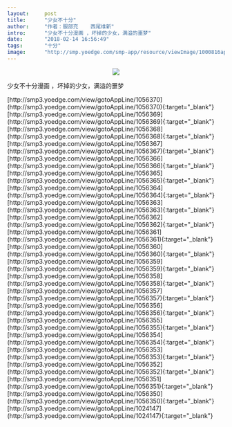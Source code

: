 ```yaml
---
layout:     post
title:      "少女不十分"
author:     "作者：服部充    西尾维新"
intro:      "少女不十分漫画 ，坏掉的少女，满溢的噩梦"
date:       "2018-02-14 16:56:49"
tags:       "十分"
image:      "http://smp.yoedge.com/smp-app/resource/viewImage/1000816appline.png"
---
```

<div style="text-align: center">
<p><img src="http://smp.yoedge.com/smp-app/resource/viewImage/1000816appline.png"/></p>
</div>
<p class="post-meta">
<span>少女不十分漫画 ，坏掉的少女，满溢的噩梦</span>
</p>
[http://smp3.yoedge.com/view/gotoAppLine/1056370](http://smp3.yoedge.com/view/gotoAppLine/1056370){:target="_blank"}
[http://smp3.yoedge.com/view/gotoAppLine/1056369](http://smp3.yoedge.com/view/gotoAppLine/1056369){:target="_blank"}
[http://smp3.yoedge.com/view/gotoAppLine/1056368](http://smp3.yoedge.com/view/gotoAppLine/1056368){:target="_blank"}
[http://smp3.yoedge.com/view/gotoAppLine/1056367](http://smp3.yoedge.com/view/gotoAppLine/1056367){:target="_blank"}
[http://smp3.yoedge.com/view/gotoAppLine/1056366](http://smp3.yoedge.com/view/gotoAppLine/1056366){:target="_blank"}
[http://smp3.yoedge.com/view/gotoAppLine/1056365](http://smp3.yoedge.com/view/gotoAppLine/1056365){:target="_blank"}
[http://smp3.yoedge.com/view/gotoAppLine/1056364](http://smp3.yoedge.com/view/gotoAppLine/1056364){:target="_blank"}
[http://smp3.yoedge.com/view/gotoAppLine/1056363](http://smp3.yoedge.com/view/gotoAppLine/1056363){:target="_blank"}
[http://smp3.yoedge.com/view/gotoAppLine/1056362](http://smp3.yoedge.com/view/gotoAppLine/1056362){:target="_blank"}
[http://smp3.yoedge.com/view/gotoAppLine/1056361](http://smp3.yoedge.com/view/gotoAppLine/1056361){:target="_blank"}
[http://smp3.yoedge.com/view/gotoAppLine/1056360](http://smp3.yoedge.com/view/gotoAppLine/1056360){:target="_blank"}
[http://smp3.yoedge.com/view/gotoAppLine/1056359](http://smp3.yoedge.com/view/gotoAppLine/1056359){:target="_blank"}
[http://smp3.yoedge.com/view/gotoAppLine/1056358](http://smp3.yoedge.com/view/gotoAppLine/1056358){:target="_blank"}
[http://smp3.yoedge.com/view/gotoAppLine/1056357](http://smp3.yoedge.com/view/gotoAppLine/1056357){:target="_blank"}
[http://smp3.yoedge.com/view/gotoAppLine/1056356](http://smp3.yoedge.com/view/gotoAppLine/1056356){:target="_blank"}
[http://smp3.yoedge.com/view/gotoAppLine/1056355](http://smp3.yoedge.com/view/gotoAppLine/1056355){:target="_blank"}
[http://smp3.yoedge.com/view/gotoAppLine/1056354](http://smp3.yoedge.com/view/gotoAppLine/1056354){:target="_blank"}
[http://smp3.yoedge.com/view/gotoAppLine/1056353](http://smp3.yoedge.com/view/gotoAppLine/1056353){:target="_blank"}
[http://smp3.yoedge.com/view/gotoAppLine/1056352](http://smp3.yoedge.com/view/gotoAppLine/1056352){:target="_blank"}
[http://smp3.yoedge.com/view/gotoAppLine/1056351](http://smp3.yoedge.com/view/gotoAppLine/1056351){:target="_blank"}
[http://smp3.yoedge.com/view/gotoAppLine/1056350](http://smp3.yoedge.com/view/gotoAppLine/1056350){:target="_blank"}
[http://smp3.yoedge.com/view/gotoAppLine/1024147](http://smp3.yoedge.com/view/gotoAppLine/1024147){:target="_blank"}


